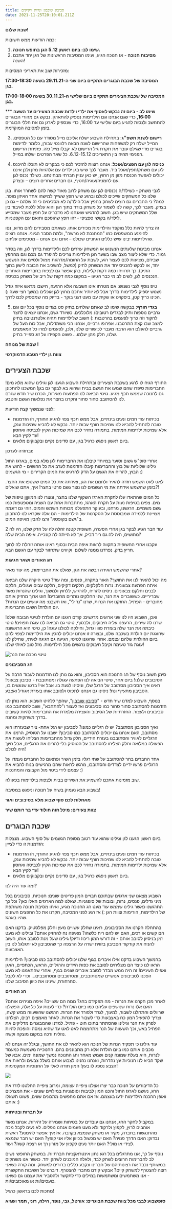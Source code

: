 ```yaml
---
title: סביבון שובבון ונרות דקיקים
date: 2021-11-25T20:10:01.211Z
---
```

**שבת שלום!**

כמה הודעות ממש חשובות:

1. **שימו לב: ביום ראשון 5.12 הגן בחופש חנוכה.** 
2. **מסיבות חנוכה** - אז חנוכה הגיע, ועימו המסיבות הראשונות של הגן יחד אתכם השנה!

מזכירות שוב את תאריכי המסיבות:

**המסיבה של שכבת הבוגרים תתקיים ביום שני ה-29.11.21 בשעה 17:30-18:30 בג**ן. 

**המסיבה של שכבת הצעירים תתקיים ביום שלישי ה-30.11.21 בשעה 17:00-18:00 בגן.**

\*\** **שימו לב - ביום זה נבקש לאסוף את ילדי וילדות שכבת הצעירים עד השעה 16:00,** כדי שגם אנחנו וגם הילדימות נספיק להתארגן. נבקש גם מהורי הבוגרים להתחשב ולנסות להגיע ביום שלישי עד 16:00, כדי שנספיק לארגן גם את חללי הבוגרים בזמן למסיבה המוקדמת.

3. **רישום לשנת תשפ״ג**: בתחילת השבוע ישלח אליכם מייל מסודר עם כל הטפסים. המייל ישלח רק למשפחות שהרישום לשנה הבאה רלוונטי עבורן, כלומר ילדימות בוגרים מדי שגילם עובר את תקרת גיל הרישום לא יקבלו מייל כזה. פתיחת הרישום הפנימי תהיה בין התאריכים 6.12-15.12. כל שאר הפרטים ישלחו במייל. 

4. **כניסה לגן עם חפצים/אוכל**: אנחנו רוצות להזכיר לכם כי בבקרים לא תוכלו להיכנס לגן עם משחק/חפץ/אוכל ביד. מעבר לכך שיש בגן ילדים עם אלרגיות מזון ולכן איננו יכולים לאפשר הכנסת מזון מן החוץ, יש כאן עניין חברתי מבחינתנו. כשילד נכנס לגן עם לחמניה/עוגיה/חטיף, גם חברים אחרים רוצים – ובצדק.

לגבי משחק - כשילד/ה נכנסים לגן עם משחק לרוב מאוד קשה להם לשחרר אותו. בגן שלנו כל המשחקים שייכים לכולם וברגע שיש חפץ ששייך למישהו אחד האיזון מופר. למה? כי החברים גם רוצים לשחק בחפץ אבל הילד/ה לא מסכימים כי זה שלהם – גם כן בצדק. מעבר לכך, קשה לנו לשמור על משחק בודד בתוך הגן והוא עלול ללכת לאיבוד בין שלל המשחקים שיש בגן. חשוב להדגיש שאנחנו לא מדברים על חפץ מעבר שמסייע לילד/ה בקושי ספציפי - זהו חפץ שהוסכם ותואם עם הקפטניות.

זה צריך להיות כלל מוקפד והילדימות מכירים אותו. כשאתם מסבירים להם מדוע, נסו להימנע ממשפטים כמו "המחנכת לא מרשה", ולתת הסבר הגיוני. אנחנו רוצים שהילדימות יבינו שיש כללים הגיוניים שכולנו – אתם וגם אנחנו – מסכימים עליהם.

אנחנו מבינות שלעתים הנשנוש או המשחק עוזרים לכם ולילדימות בדרך לגן, וזה בסדר גמור. כדי שלא ליצור מצב שבו בשער הגן הילדימות צריכים להיפרד גם מכם וגם מהחפץ שבידם, מציעות לכם לעצור רגע, לשבת על החומה/מדרגות ממול ולסיים את הנשנוש יחד, או לבקש להכניס יחד את המשחק לתיק (למשל, להשכיב את הבובה לישון בתוך התיק). כך תרוויחו כמה דקות קלילות, בהן אפשר גם לצפות בחברימות האחרים הנכנסים לגן, לשים לב מי כבר הגיעו – במקום כמה דקות של ריב על משחק בכניסה.

טיפ נוסף לגבי נשנוש: אם מטרתו אינו השבעה אלא הרגעה, חישבו מראש איזה גודל נשנוש יספיק לילדימות בדרך אבל לא יותיר אתכם מחוץ לגן אוכלים במשך חצי שעה :) הכינו כריך קטן, ביסקויט או שקית עם מעט דגני בוקר - בדיוק מה שמספיק לכם לדרך.

5. **בגדי חורף:** בבקשה שימו לב שאתם שולחים בתיק סט בגדים נוסף בכל יום וגם גרביים נוספות ותיק לבגדים רטובים/ מלוכלכים. כשיורד גשם, אנחנו יוצאים לחצר לחקור וזה כרוך לפעמים בהרטבות :) חשוב שלילדימות תהיה אלטרנטיבה בתיק למצב שבו קצת התרטבנו. אפרופו גרביים, אנחנו הכי משתדלות, אבל כוח העל של גרביים להעלם הוא הרבה מעבר לכישורים שלנו, ולכן, לפעמים למרו כל המאמצים שלנו, חלק מהן יעלמו… פשוט הקפידו על זוג ספייר בתיק.

**שבת של מנוחה !**

**צוות גן ילדי הטבע הדמוקרטי**



## שכבת הצעירים

החורף הגיח לו לרגע בשכבת הצעירים ובתחילת השבוע הגענו לגן וגילינו שהוא מלא מים! החברימות סיפרו שהם שמעו את הגשם בבית ושהוא בא לבקר גם בגן! המשכנו להתכונן גם לחנוכה שממש תכף מגיע. טיטי הביאה לנו הפתעות מאירות, הכרנו שיר חדש שגרם לנו להסתובב סחור סחור וחקרנו בחצר את נפלאות הגשם והטבע.

לפני שנמשיך קצת הודעות:

* בכיתות עוד חמים ונעים בינתיים, אבל ממש תכף צפוי להגיע החורף, וזו הזדמנות טובה להתחיל להביא לנו שמיכות חורף עבות יותר. נבקש לא להביא שמיכות ענק, אלא שמיכות ילדימות חמימות. בתמורה נחזיר לכם את שמיכות הקיץ לכביסה ואחסון עד לקיץ הבא!
* ביום ראשון ניפגש כרגיל בגן, עם סדינים נקיים ובקבוקים מלאים.

ובחזרה לעדכון:

אחרי סופ"ש גשום וסוער במיוחד קיבלנו את החברימות לגן מלא במים, בארגז החול גילינו שלוליות של בוץ והחברימות קיבלו הזדמנות לערב את כל החושים - לחוש את הבוץ, להריח את הגשם על הדק להרגיש את המים הקרירים - מי הגשמים :)

לאט לאט השמש חזרה להאיר ולחמם את הגן, ואידתה את כל המים ששטפו את החצר. בזמן שהשמש אידתה את מי הגשמים לנו נוצר גשם פרטי בחצר! איך, אתם שואלים?!

כל המים שהתאדו עלו לתקרת הארגז השקוף שלנו בחצר, ונוצרו לנו המווןןן טיפות של מים. צפינו בטיפות נעות על תקרת הארגז, מתחברות אחת עם השניה ומטפטפות כמו גשם משמיים. הרגשנו, מרחנו, ובעיקר התפעלנו מכוחות השמש והמים. זוהי גם דוגמה מצויינת ללמידה שמבוססת על הסקרנות של הילדימות - הם אלה שקראו לנו להתבונן ב"גשם בקופסא" ורצו להבין מאיפה המים.

עוד חבר הגיע לבקר בגן אחרי הסערה, חשופית קטנה זחלה לה על הדק שלנו, היו לה 2 מחושים, היה לה גם ריר דביק, אך לא הייתה לה קונכייה. איפה הבית שלה?

עקבנו אחרי החשופית בתקווה לראות איפה הבית ובסוף ראינו אותה זוחלת לה לתוך חריץ בדק. נפרדנו ממנה לשלום  וקיווינו שתחזור לבקר עם הגשם הבא.

**חג האורים ושאר חגיגות**

אחרי שהשמש האירה ויבשה את הגן, שאלנו את החברימות, מה עוד מאיר?

מה יכול להאיר לנו את החושך? האור בתקרה, פנסים, ומה עוד? טיטי היקרה שלנו הביאה איתה הפתעה צבעונית: נרות חלקלקים, חלקים דקיקים, חלקם עבים ועגולים, חלקם לבנים וחלקם צבעוניים. ניסינו להריח, להרגיש, ללחוץ ולמשוך, וגילינו שהנרות מאוד שבריריים. כששוברים את הנר, שני החלקים נותרים מחוברים! חוט ארוך מחזיק אותם מחוברים - הפתיל. החזקנו את הנרות, שרנו "נר לי", ואז חשבנו: מה עושים עם הנרות? יום הולדת! השיבו החברימות.

ואכן, השבוע היו לנו שני ארועים מרגשים: קודם חגגנו יום הולדת לטיטי הבובה שלנו! שרנו לה שירים, הרעפנו עליה חיבוקים, ולבסוף, טיטי גם הביאה לנו עוגת תפוזים! טיטי כיבתה את הנר שלה בעזרת פוווו גדול, וחילקה לכולנו עוגה! כן, טיטי היא הראשונה שחוגגת יום הולדת בשכבה שלנו, ובצורה זו אנחנו יכולים להכין את הילדימות לצפוי להם ביום ההולדת שלהם עצמם. אחרי שחגגנו לטיטי, הגיעה גם חגיגה לאיתי, שחילק לנו עוגת גזר טעימה וקיבל חיבוקים נרגשים מכל הילדימות. מזל טוב לאיתי שלנו!

![](/assets/pics/uploads/יום-הולדת-לטיטי.jpeg "טיטי מכבה את הנר")

**חג הסביבונים**

סימן חשוב נוסף של חג החנוכה הוא הסביבון, והוא גם נותן לנו הזדמנות לעבוד הרבה על הסיבובים שלנו! ביום אחר, טיטי הביאה לנו הפתעה עגולה ומסתובבת - סביבון צבעוני! ראינו איך הסביבון מסתובב על הרגל שלו, וניסינו לגעת בו. אבל אוי! ברגע שנוגעים בו, הסביבון מתעייף ונח! ניסינו גם אנחנו לתפוס ולסובב אותו בעזרת אגודל ואצבע.

בנוסף, השבוע למדנו שיר חדש - "[סביבון שובבון](https://www.google.com/url?sa=t&rct=j&q=&esrc=s&source=web&cd=&cad=rja&uact=8&ved=2ahUKEwjbqaSoq7T0AhUWiv0HHcwKCnEQwqsBegQIAhAB&url=https%3A%2F%2Fwww.youtube.com%2Fwatch%3Fv%3DAN3NAyGpRaI&usg=AOvVaw1sGkKx82D_uPXa8qA05DEc)", שהפך ללהיט השבוע. הוא נותן לנו הזדמנות להסתובב סחור סחור כמו סביבונים ואז לעצור ו"להתחבא", ושוב להסתובב כמו סביבונים ולעצור. החזרתיות של הסיבוב והעצירה מלמדת את החברימות להיות קשובים בדרך משחקית ומהנה.

ואיך הסביבון מסתובב? יש לו רגליים כמונו? לסביבון יש רגל אחת- ציר שבעזרתו הוא מסתובב, האם אנחנו גם יכולים להסתובב כמו סביבון? ישבנו על הטוסיק, הרמנו את הרגליים לאוויר והסתובבנו בעזרת הידיים, חלק גדול מהחברימות הצליחו לעשות את הפעולה במלואה וחלק הצליחו להסתובב על הטוסיק בלי להרים את הרגליים, אבל חיוך היה לכולם!

אחד החברים בחר להסתובב על שתי רגליו בזמן השיר ופתאום כל החברים נעמדו על הרגליים פרשו ידיים לצדדים והסתובבו, מרגש לראות שהם מרגישים בנוח להביא את עצמם לידי ביטוי מול הקבוצה והמחנכות :)

שוב מזמינות אתכם להשמיע את השירים בבית ולצפות בילדימות בפעולה.

בשבוע הבא נעמיק בשיח על חנוכה וניפגש במסיבה! 

**מאחלות לכם סוף שבוע מלא בסיבובים ואור**

**צוות צעירים: מיכל חוה חולוד עדי בר רותם שיר** 



## שכבת הבוגרים

ביום ראשון הגענו לגן וגילינו שהוא עוד רטוב מסופת הגשמים של סוף השבוע. מנצלות הזדמנות זו כדי לצייין:

* בכיתות עוד חמים ונעים בינתיים, אבל ממש תכף צפוי להגיע החורף, וזו הזדמנות טובה להתחיל להביא לנו שמיכות חורף עבות יותר. נבקש לא להביא שמיכות ענק, אלא שמיכות ילדימות חמימות. בתמורה נחזיר לכם את שמיכות הקיץ לכביסה ואחסון עד לקיץ הבא!
* ביום ראשון ניפגש כרגיל בגן, עם סדינים נקיים ובקבוקים מלאים.

ומה עוד היה לנו?

השבוע מצאנו שני ארגזים שבתוכם חבויים המון פריטים שונים: חנוכיות, סביבונים בכל מיני גדלים, פנסים, נרות, ובובות של סופגניות. שאלנו למה הארגזים האלו כאן? וכל כך התרגשנו כאשר גילינו שממש עוד מעט חג החנוכה מגיע, ואיתו מסיבת חנוכה משותפת של הילדימות, הורימות וצוות הגן :) אז רגע לפני המסיבה, חקרנו את כל החפצים השונים שהיו בארגז. 

בהתחלה חקרנו את הסביבונים, ראינו שחלק עשויים מעץ וחלק מפלסטיק. בדקנו האם הם קשים או רכים, האם יש להם ריח כלשהו? מאיפה נח להחזיק אותם? ובילינו לא מעט זמן בניסיון לסובב אותם - זה דורש המון ריכוז ודיוק! גילינו שעל מנת לסובב אותו, חשוב להניח את קודקוד הסביבון בזווית ישרה על הרצפה כך שהסביבון לא יתגלגל לנו בין האצבעות. 

בהמשך השבוע בדקנו אילו איברים בגוף שלנו יכולים להסתובב כמו סביבון? הילדימות הראו לנו כיצד הם מצליחים לסובב את כפות היידים והרגליים, הראש, הכתפיים, האגן ואפילו העיניים! זה היה ממש מבדר לסובב איברים שונים בגוף, ואחרי שהתאמנו לא מעט הפכנו לסביבונים אנושיים שמסתובבים, ומסתובבים ומסתובבים… וכדי לא לקבל סחרחורת, שינינו את כיוון הסיבוב שלנו. 

**חג האורים**

לאחר מכן חקרנו את הנרות - מה תפקידם בחג? ממה הם עשויים? איפה מניחים אותם? האם אלו נרות שנושפים עליהם כמו ביום הולדת? כדי לענות על כל אלה, הפשלנו שרוולים והתחלנו לשבור, למעוך, לגרד ולפורר את הנרות. הרגשנו שהשעווה ממש קשה, וצריך להפעיל המון כח באצבעות כדי לשבור את הנרות. לאחר מאמצים רבים, הצלחנו לפרק את הנר וגילינו שהסתתר בתוכו חוט - פתיל. למדנו שהמבוגרים מדליקים את הפתיל באש, וכך השעווה של הנר מתחממת לאט לאט עד שהיא נמסה והופכת להיות נוזלית ורכה במקום מוצקה וקשה.

עוד גילינו כי תפקיד הנרות של חנוכה הוא להאיר לנו את החושך, ובגלל זה אנחנו לא מכבים אותם כמו ביום הולדת אלא רק מתבוננים בהם. החנוכייה משמשת כמעמד לנרות, היא בעלת שמונה קנים ושמש מאחר וחג החנוכה נמשך שמונה ימים. אבא של שקד הביא לנו חנוכיות עץ נהדרות, ואנחנו נהנינו לצבוע אותם בשלל צבעים ולראות את הצבע נספג לו בעץ! המון תודה לאלי על החנוכיות המקסימות!

![](/assets/pics/uploads/חנוכיות-עץ.jpeg)

כל הדיבורים על חנוכה כבר יצרו אצלנו ציפייה עצומה, ומרוב ציפייה החלטנו לזרז את החג, ניגשנו לארגז החול והכנו המון לביבות וסופגניות במילויים שונים - את המצרכים ואופן ההכנה הילדימות ידעו בעצמם. אז אם אתם מחפשים מתכונים שווים, פשוט תשאלו אותם :) 

**על חברות ובטיחות**

במקביל לחקר החג, אנחנו גם עובדים על בטיחות ושמירה על זהירות. אנחנו מאוד אוהבים לרוץ, לקפוץ ולרקוד ולא מעט פעמים אנחנו נופלים. לא נעים לקבל מכה מהתנגשות בחברה, מקיר או משחק שנמצא בקרבה. אז איך אפשר להימנע? ראשית נבדוק: האם הדרך פנויה? האם יש מכשול בכיוון אליו אני קופץ? האם יש חבר שנמצא לצידי או מולי? האם יותר נעים לקפוץ על מזרון רך או רצפה קשה? ועוד. 

נוסף על כך, אנו מתרגלים בכל רגע נתון אינטראקציות חברתיות. במשחק החופשי נשים לב לחברימות הרוצים לשחק לבד, ולאלה המוכנים לשחק יחד. כאשר אנו משחקים במשותף נכבד את רצונותיהם של חברינו ונקבע כללים ברורים למשחק. ומה קורה כשאני רוצה להצטרף למשחק קיים? אבקש קודם מחברי להצטרף. דיברנו על חשיבות התקשורת - אנו משתמשים ומשתמשות במילים כדי לתקשר ולהסביר את עצמנו גם כשאנו כועסים/ות או מאוכזבים/ות.

מחכות לכם בראשון כרגיל!

**סופשבוע לבבי מכל צוות שכבת הבוגרים: אורטל, גבי, נופר, הילה, רוני, תמר ושגיא**